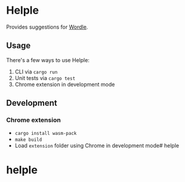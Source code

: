 # Helple

Provides suggestions for [Wordle](https://www.powerlanguage.co.uk/wordle/).

## Usage

There's a few ways to use Helple:

1. CLI via `cargo run`
2. Unit tests via `cargo test`
3. Chrome extension in development mode
## Development

### Chrome extension 

* `cargo install wasm-pack`
* `make build`
* Load `extension` folder using Chrome in development mode# helple
# helple
